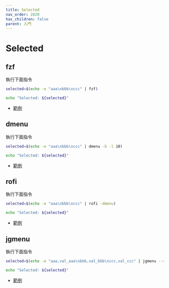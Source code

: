 ```yaml
---
title: Selected
nav_order: 2020
has_children: false
parent: 入門
---
```



# Selected


## fzf

執行下面指令

``` sh
selected=$(echo -e "aaa\nbbb\nccc" | fzf)

echo "Selected: ${selected}"
```

* [範例](https://github.com/samwhelp/note-about-menu-applet/blob/gh-pages/_demo/prototype/menu-applet/demo-start/fzf/selected.sh)


## dmenu

執行下面指令

``` sh
selected=$(echo -e "aaa\nbbb\nccc" | dmenu -b -l 10)

echo "Selected: ${selected}"
```

* [範例](https://github.com/samwhelp/note-about-menu-applet/blob/gh-pages/_demo/prototype/menu-applet/demo-start/dmenu/selected.sh)


## rofi

執行下面指令

``` sh
selected=$(echo -e "aaa\nbbb\nccc" | rofi -dmenu)

echo "Selected: ${selected}"
```

* [範例](https://github.com/samwhelp/note-about-menu-applet/blob/gh-pages/_demo/prototype/menu-applet/demo-start/rofi/selected.sh)


## jgmenu

執行下面指令

``` sh
selected=$(echo -e "aaa,val_aaa\nbbb,val_bbb\nccc,val_ccc" | jgmenu --simple --center --no-spawn)

echo "Selected: ${selected}"
```

* [範例](https://github.com/samwhelp/note-about-menu-applet/blob/gh-pages/_demo/prototype/menu-applet/demo-start/jgmenu/selected.sh)

